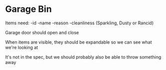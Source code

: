 # Garage Bin

Items need:
-id
-name
-reason 
-cleanliness (Sparkling, Dusty or Rancid)

Garage door should open and close

When items are visible, they should be expandable so we can see what we're looking at

It's not in the spec, but we should probably also be able to throw something away